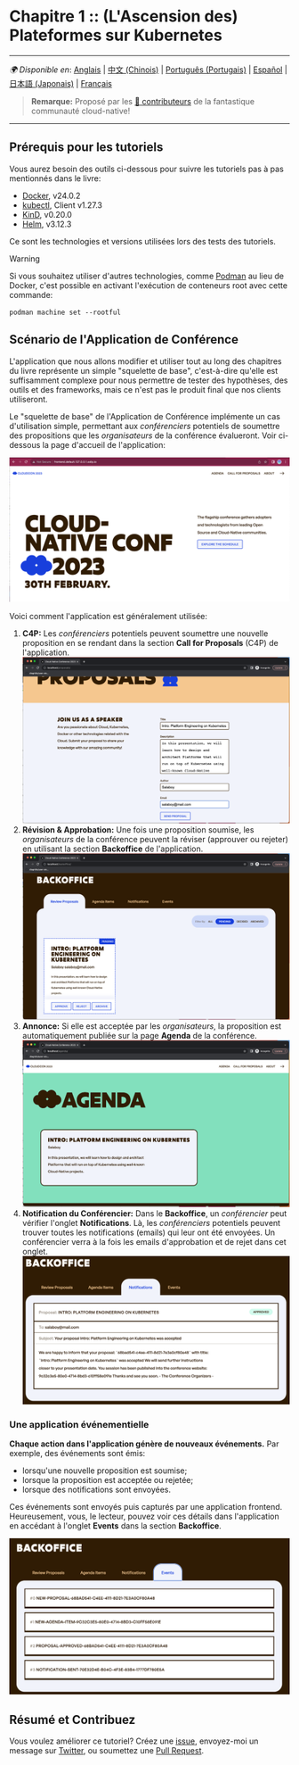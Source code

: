 # Chapitre 1 :: (L'Ascension des) Plateformes sur Kubernetes

---
_🌍 Disponible en_: [Anglais](README.md) | [中文 (Chinois)](README-zh.md) | [Português (Portugais)](README-pt.md) | [Español](README-es.md) | [日本語 (Japonais)](README-ja.md) | [Français](README-fr.md)
> **Remarque:** Proposé par les [ 🌟 contributeurs](https://github.com/salaboy/platforms-on-k8s/graphs/contributors) de la fantastique communauté cloud-native!

---

## Prérequis pour les tutoriels

Vous aurez besoin des outils ci-dessous pour suivre les tutoriels pas à pas mentionnés dans le livre:
- [Docker](https://docs.docker.com/engine/install/), v24.0.2
- [kubectl](https://kubernetes.io/docs/tasks/tools/), Client v1.27.3
- [KinD](https://kind.sigs.k8s.io/docs/user/quick-start/), v0.20.0
- [Helm](https://helm.sh/docs/intro/install/), v3.12.3

Ce sont les technologies et versions utilisées lors des tests des tutoriels.

> [!Warning]
> Si vous souhaitez utiliser d'autres technologies, comme [Podman](https://podman.io/) au lieu de Docker, c'est possible en activant l'exécution de conteneurs root avec cette commande:
```shell
podman machine set --rootful
```

## Scénario de l'Application de Conférence

L'application que nous allons modifier et utiliser tout au long des chapitres du livre représente un simple "squelette de base", c'est-à-dire qu'elle est suffisamment complexe pour nous permettre de tester des hypothèses, des outils et des frameworks, mais ce n'est pas le produit final que nos clients utiliseront.

Le "squelette de base" de l'Application de Conférence implémente un cas d'utilisation simple, permettant aux _conférenciers_ potentiels de soumettre des propositions que les _organisateurs_ de la conférence évalueront. Voir ci-dessous la page d'accueil de l'application:

![home](imgs/homepage.png)

Voici comment l'application est généralement utilisée:
1. **C4P:** Les _conférenciers_ potentiels peuvent soumettre une nouvelle proposition en se rendant dans la section **Call for Proposals** (C4P) de l'application.
   ![proposals](imgs/proposals.png)
2. **Révision & Approbation:** Une fois une proposition soumise, les _organisateurs_ de la conférence peuvent la réviser (approuver ou rejeter) en utilisant la section **Backoffice** de l'application.
   ![backoffice](imgs/backoffice.png)
3. **Annonce:** Si elle est acceptée par les _organisateurs_, la proposition est automatiquement publiée sur la page **Agenda** de la conférence.
   ![agenda](imgs/agenda.png)
4. **Notification du Conférencier:** Dans le **Backoffice**, un _conférencier_ peut vérifier l'onglet **Notifications**. Là, les _conférenciers_ potentiels peuvent trouver toutes les notifications (emails) qui leur ont été envoyées. Un conférencier verra à la fois les emails d'approbation et de rejet dans cet onglet.
   ![notifications](imgs/notifications-backoffice.png)

### Une application événementielle

**Chaque action dans l'application génère de nouveaux événements.** Par exemple, des événements sont émis:
- lorsqu'une nouvelle proposition est soumise;
- lorsque la proposition est acceptée ou rejetée;
- lorsque des notifications sont envoyées.

Ces événements sont envoyés puis capturés par une application frontend. Heureusement, vous, le lecteur, pouvez voir ces détails dans l'application en accédant à l'onglet **Events** dans la section **Backoffice**.

![events](imgs/events-backoffice.png)

## Résumé et Contribuez

Vous voulez améliorer ce tutoriel? Créez une [issue](https://github.com/salaboy/platforms-on-k8s/issues/new), envoyez-moi un message sur [Twitter](https://twitter.com/salaboy), ou soumettez une [Pull Request](https://github.com/salaboy/platforms-on-k8s/compare).

